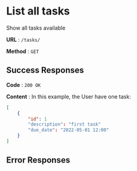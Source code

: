 # List all tasks

Show all tasks available

**URL** : `/tasks/`

**Method** : `GET`

## Success Responses

**Code** : `200 OK`

**Content** : In this example, the User have one task:

```json
[
    {
        "id": 1
        "description": "first task"
        "due_date": "2022-05-01 12:00"
    }
]
```

## Error Responses

